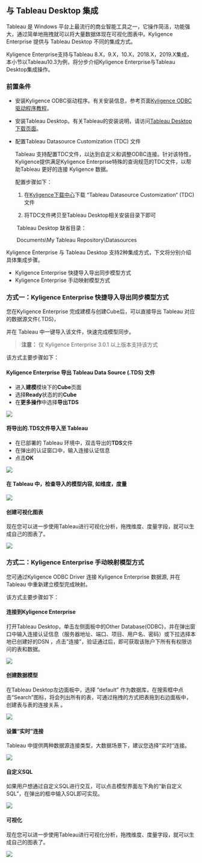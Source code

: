 ## 与 Tableau Desktop 集成

Tableau 是 Windows 平台上最流行的商业智能工具之一，它操作简洁，功能强大，通过简单地拖拽就可以将大量数据体现在可视化图表中。Kyligence Enterprise 提供与 Tableau Desktop 不同的集成方式。

Kyligence Enterprise支持与Tableau 8.X，9.X，10.X，2018.X，2019.X集成，本小节以Tableau10.3为例，将分步介绍Kyligence Enterprise与Tableau Desktop集成操作。

### 前置条件

- 安装Kyligence ODBC驱动程序。有关安装信息，参考页面[Kyligence ODBC驱动程序教程](../../driver/odbc/README.md)。

- 安装Tableau Desktop。有关Tableau的安装说明，请访问[Tableau Desktop下载页面](https://www.tableau.com/products/desktop/download)。

- 配置Tableau Datasource Customization (TDC) 文件

  Tableau 支持配置TDC文件，以达到自定义和调整ODBC连接。针对该特性，Kyligence提供满足Kyligence Enterprise特殊的查询规范的TDC文件，以帮助Tableau 更好的连接 Kyligence 数据。

  配置步骤如下：

  1. 在[Kyligence下载中心](http://download.kyligence.io/#/download)下载 “Tableau Datasource Customization“ (TDC)文件

  2. 将TDC文件拷贝至Tableau Desktop相关安装目录下即可

  ​       Tableau Desktop 缺省目录：

  ​       Documents\My Tableau Repository\Datasources

Kyligence Enterprise 与 Tableau Desktop 支持2种集成方式，下文将分别介绍具体集成步骤。

- Kyligence Enterprise 快捷导入导出同步模型方式
- Kyligence Enterprise 手动映射模型方式


### 方式一：Kyligence Enterprise 快捷导入导出同步模型方式

您在Kyligence Enterprise 完成建模与创建Cube后，可以直接导出 Tableau 对应的数据源文件(.TDS)，

并在 Tableau 中一键导入该文件，快速完成模型同步。

> **注意：** 仅 Kyligence Enterprise 3.0.1 以上版本支持该方式

该方式主要步骤如下：

#### Kyligence Enterprise 导出 Tableau Data Source (.TDS) 文件

- 进入**建模**模块下的**Cube**页面
- 选择**Ready**状态的的**Cube**
- 在**更多操作**中选择**导出TDS** 

![](../../images/tableau_desktop/1_Export_TDS.png)

#### 将导出的.TDS文件导入至 Tableau

- 在已部署的 Tableau 环境中，双击导出的**TDS**文件
- 在弹出的认证窗口中，输入连接认证信息
- 点击**OK**

![](../../images/tableau_desktop/2_Connect_Information.png)

#### 在 Tableau 中，检查导入的模型内容, 如维度，度量

![](../../images/tableau_desktop/3_Review_Dimension_Measure.png)

#### 创建可视化图表

现在您可以进一步使用Tableau进行可视化分析，拖拽维度、度量字段，就可以生成自己的图表了。

![](../../images/tableau_desktop/4_Charts.png)

### 方式二：Kyligence Enterprise 手动映射模型方式 

您可通过Kyligence ODBC Driver 连接 Kyligence Enterprise 数据源, 并在 Tableau 中重新建立模型完成映射。

该方式主要步骤如下：

#### 连接到Kyligence Enterprise

打开Tableau Desktop，单击左侧面板中的Other Database(ODBC)，并在弹出窗口中输入连接认证信息（服务器地址、端口、项目、用户名、密码）或下拉选择本地已创建好的DSN ，点击”连接”，验证通过后，即可获取该账户下所有有权限访问的表和数据。 

![](../../images/tableau_desktop/5_ODBC.png)

#### 创建数据模型

在Tableau Desktop左边面板中，选择 “default” 作为数据库，在搜索框中点击“Search”图标，将会列出所有的表，可通过拖拽的方式把表拖到右边面板中，创建表与表的连接关系 。

![](../../images/tableau_desktop/6_MODEL.png)

#### 设置“实时”连接

Tableau 中提供两种数据源连接类型，大数据场景下，建议您选择“实时“连接。

![](../../images/tableau_desktop/7_LIVE.png)

#### 自定义SQL

如果用户想通过自定义SQL进行交互，可以点击模型界面左下角的“新自定义SQL”，在弹出的框中输入SQL即可实现。

![](../../images/tableau_desktop/8_Custom_SQL.png)

#### 可视化

现在您可以进一步使用Tableau进行可视化分析，拖拽维度、度量字段，就可以生成自己的图表了。

![](../../images/tableau_desktop/4_Charts.png)



